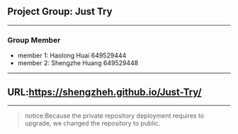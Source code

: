 ## Project Group: Just Try
---
### Group Member
+ member 1: Haolong Huai   649529444
+ member 2: Shengzhe Huang 649529448
---
## URL:https://shengzheh.github.io/Just-Try/
---

> notice:Because the private repository deployment requires to upgrade, we changed the repository to public.
